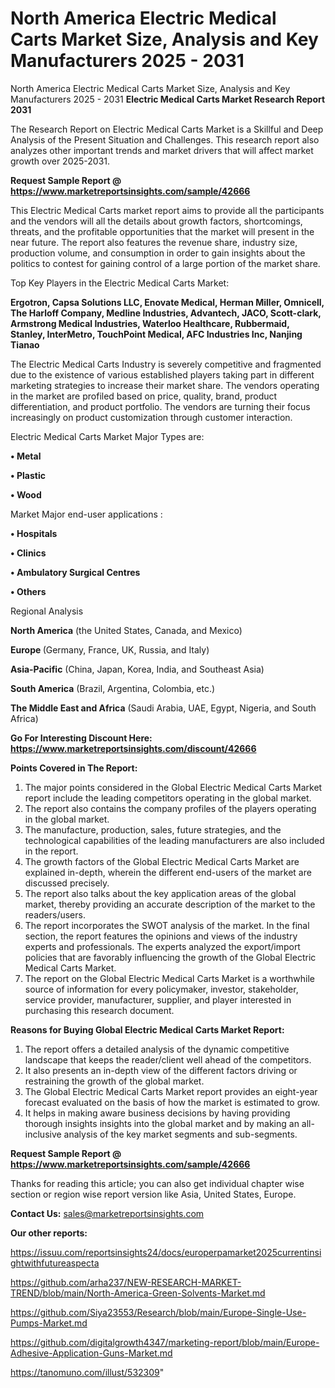 # North America Electric Medical Carts Market Size, Analysis and Key Manufacturers 2025 - 2031
North America Electric Medical Carts Market Size, Analysis and Key Manufacturers 2025 - 2031
<strong>Electric Medical Carts Market Research Report 2031</strong>

The Research Report on Electric Medical Carts Market is a Skillful and Deep Analysis of the Present Situation and Challenges. This research report also analyzes other important trends and market drivers that will affect market growth over 2025-2031.

<strong>Request Sample Report @ <a href=https://www.marketreportsinsights.com/sample/42666>https://www.marketreportsinsights.com/sample/42666</a></strong>

This Electric Medical Carts market report aims to provide all the participants and the vendors will all the details about growth factors, shortcomings, threats, and the profitable opportunities that the market will present in the near future. The report also features the revenue share, industry size, production volume, and consumption in order to gain insights about the politics to contest for gaining control of a large portion of the market share.

Top Key Players in the Electric Medical Carts Market:

<strong>Ergotron, Capsa Solutions LLC, Enovate Medical, Herman Miller, Omnicell, The Harloff Company, Medline Industries, Advantech, JACO, Scott-clark, Armstrong Medical Industries, Waterloo Healthcare, Rubbermaid, Stanley, InterMetro, TouchPoint Medical, AFC Industries Inc, Nanjing Tianao</strong>

The Electric Medical Carts Industry is severely competitive and fragmented due to the existence of various established players taking part in different marketing strategies to increase their market share. The vendors operating in the market are profiled based on price, quality, brand, product differentiation, and product portfolio. The vendors are turning their focus increasingly on product customization through customer interaction.

Electric Medical Carts Market Major Types are:

<strong>•  Metal

•  Plastic

•  Wood</strong>

Market Major end-user applications :

<strong>•  Hospitals

•  Clinics

•  Ambulatory Surgical Centres

•  Others</strong>

Regional Analysis

</u><strong><b>North America</b></strong> (the United States, Canada, and Mexico)

<strong><b>Europe </b></strong>(Germany, France, UK, Russia, and Italy)

<strong><b>Asia-Pacific</b></strong> (China, Japan, Korea, India, and Southeast Asia)

<strong><b>South America</b></strong> (Brazil, Argentina, Colombia, etc.)

<strong><b>The Middle East and Africa</b></strong> (Saudi Arabia, UAE, Egypt, Nigeria, and South Africa)

<strong>Go For Interesting Discount Here: <a href=https://www.marketreportsinsights.com/discount/42666>https://www.marketreportsinsights.com/discount/42666</a></strong>

<strong>Points Covered in The Report:</strong>
<ol>
  <li>The major points considered in the Global Electric Medical Carts Market report include the leading competitors operating in the global market.</li>
  <li>The report also contains the company profiles of the players operating in the global market.</li>
  <li>The manufacture, production, sales, future strategies, and the technological capabilities of the leading manufacturers are also included in the report.</li>
  <li>The growth factors of the Global Electric Medical Carts Market are explained in-depth, wherein the different end-users of the market are discussed precisely.</li>
  <li>The report also talks about the key application areas of the global market, thereby providing an accurate description of the market to the readers/users.</li>
  <li>The report incorporates the SWOT analysis of the market. In the final section, the report features the opinions and views of the industry experts and professionals. The experts analyzed the export/import policies that are favorably influencing the growth of the Global Electric Medical Carts Market.</li>
  <li>The report on the Global Electric Medical Carts Market is a worthwhile source of information for every policymaker, investor, stakeholder, service provider, manufacturer, supplier, and player interested in purchasing this research document.</li>
</ol>
<strong>Reasons for Buying Global Electric Medical Carts Market Report:</strong>

<ol>
  <li>The report offers a detailed analysis of the dynamic competitive landscape that keeps the reader/client well ahead of the competitors.</li>
  <li>It also presents an in-depth view of the different factors driving or restraining the growth of the global market.</li>
  <li>The Global Electric Medical Carts Market report provides an eight-year forecast evaluated on the basis of how the market is estimated to grow.</li>
  <li>It helps in making aware business decisions by having providing thorough insights insights into the global market and by making an all-inclusive analysis of the key market segments and sub-segments.</li>
</ol>
<strong>Request Sample Report @ <a href=https://www.marketreportsinsights.com/sample/42666>https://www.marketreportsinsights.com/sample/42666</a></strong>


Thanks for reading this article; you can also get individual chapter wise section or region wise report version like Asia, United States, Europe.

<strong>Contact Us:</strong>
sales@marketreportsinsights.com

<strong>Our other reports:</strong>

<a href=https://issuu.com/reportsinsights24/docs/europerpamarket2025currentinsightwithfutureaspecta>https://issuu.com/reportsinsights24/docs/europerpamarket2025currentinsightwithfutureaspecta</a>

<a href=https://github.com/arha237/NEW-RESEARCH-MARKET-TREND/blob/main/North-America-Green-Solvents-Market.md>https://github.com/arha237/NEW-RESEARCH-MARKET-TREND/blob/main/North-America-Green-Solvents-Market.md</a>

<a href=https://github.com/Siya23553/Research/blob/main/Europe-Single-Use-Pumps-Market.md>https://github.com/Siya23553/Research/blob/main/Europe-Single-Use-Pumps-Market.md</a>

<a href=https://github.com/digitalgrowth4347/marketing-report/blob/main/Europe-Adhesive-Application-Guns-Market.md>https://github.com/digitalgrowth4347/marketing-report/blob/main/Europe-Adhesive-Application-Guns-Market.md</a>

<a href=https://tanomuno.com/illust/532309>https://tanomuno.com/illust/532309</a>"
